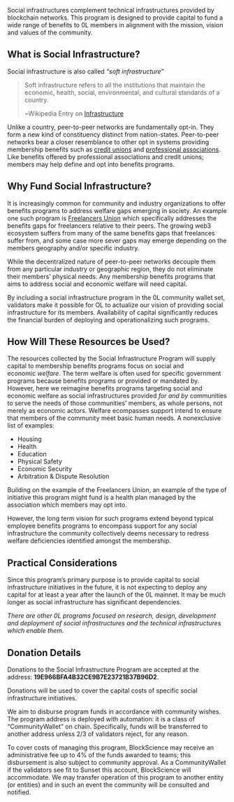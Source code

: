 
Social infrastructures complement technical infrastructures provided by blockchain networks. This program is designed to provide capital to fund a wide range of benefits to 0L members in alignment with the mission, vision and values of the community.




## What is Social Infrastructure?




Social infrastructure is also called *“soft infrastructure”*





> Soft infrastructure refers to all the institutions that maintain the economic, health, social, environmental, and cultural standards of a country.
> 
> \~Wikipedia Entry on [Infrastructure](https://en.wikipedia.org/wiki/Infrastructure)




Unlike a country, peer\-to\-peer networks are fundamentally opt\-in. They form a new kind of constituency distinct from nation\-states. Peer\-to\-peer networks bear a closer resemblance to other opt in systems providing membership benefits such as [credit unions](https://en.wikipedia.org/wiki/Credit_union) and [professional associations](https://en.wikipedia.org/wiki/Professional_association). Like benefits offered by professional associations and credit unions; members may help define and opt into benefits programs.




## Why Fund Social Infrastructure?




It is increasingly common for community and industry organizations to offer benefits programs to address welfare gaps emerging in society. An example one such program is [Freelancers Union](https://www.freelancersunion.org/) which specifically addresses the benefits gaps for freelancers relative to their peers. The growing web3 ecosystem suffers from many of the same benefits gaps that freelances suffer from, and some case more sever gaps may emerge depending on the members geography and/or specific industry.




While the decentralized nature of peer\-to\-peer networks decouple them from any particular industry or geographic region, they do not eliminate their members’ physical needs. Any membership benefits programs that aims to address social and economic welfare will need capital.




By including a social infrastructure program in the 0L community wallet set, validators make it possible for OL to actualize our vision of providing social infrastructure for its members. Availability of capital significantly reduces the financial burden of deploying and operationalizing such programs.




## How Will These Resources be Used?




The resources collected by the Social Infrastructure Program will supply capital to membership benefits programs focus on social and economic *welfare*. The term welfare is often used for specific government programs because benefits programs or provided or mandated by. However, here we reimagine benefits programs targeting social and economic welfare as social infrastructures provided *for and by* communities to serve the needs of those communities’ members, as whole persons, not merely as economic actors. Welfare ecompasses support intend to ensure that members of the community meet basic human needs. A nonexclusive list of examples:




* Housing
* Health
* Education
* Physical Safety
* Economic Security
* Arbitration \& Dispute Resolution




Building on the example of the Freelancers Union, an example of the type of initiative this program might fund is a health plan managed by the association which members may opt into.




However, the long term vision for such programs extend beyond typical employee benefits programs to encompass support for any social infrastructure the community collectively deems necessary to redress welfare deficiencies identified amongst the membership.




## Practical Considerations




Since this program’s primary purpose is to provide capital to social infrastructure initiatives in the future, it is not expecting to deploy any capital for at least a year after the launch of the 0L mainnet. It may be much longer as social infrastructure has significant dependencies.




*There are other 0L programs focused on research, design, development and deployment of social infrastructures and the technical infrastructures which enable them.*




## Donation Details




Donations to the Social Infrastructure Program are accepted at the address: **19E966BFA4B32CE9B7E23721B37B96D2**.




Donations will be used to cover the capital costs of specific social infrastructure initiatives.




We aim to disburse program funds in accordance with community wishes. The program address is deployed with automation: it is a class of “CommunityWallet” on chain. Specifically, funds will be transferred to another address unless 2/3 of validators reject, for any reason.




To cover costs of managing this program, BlockScience may receive an administrative fee up to 4% of the funds awarded to teams; this disbursement is also subject to community approval. As a CommunityWallet if the validators see fit to Sunset this account, BlockScience will accommodate. We may transfer operation of this program to another entity (or entities) and in such an event the community will be consulted and notified.


